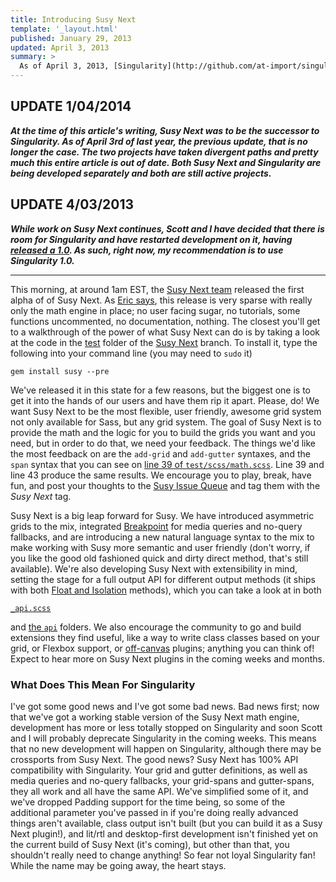 ```yaml
---
title: Introducing Susy Next
template: '_layout.html'
published: January 29, 2013
updated: April 3, 2013
summary: >
  As of April 3, 2013, [Singularity](http://github.com/at-import/singularity) is no longer being merged with Susy and is still being separately maintained. The original article is kept as a record.
---
```

## UPDATE 1/04/2014

***At the time of this article's writing, Susy Next was to be the successor to Singularity. As of April 3rd of last year, the previous update, that is no longer the case. The two projects have taken divergent paths and pretty much this entire article is out of date. Both Susy Next and Singularity are being developed separately and both are still active projects.***

## UPDATE 4/03/2013

***While work on Susy Next continues, Scott and I have decided that there is room for Singularity and have restarted development on it, having [released a 1.0](http://snugug.com/musings/singularity-10). As such, right now, my recommendation is to use Singularity 1.0.***

<hr>

This morning, at around 1am EST, the [Susy Next team](http://oddbird.net/2013/01/01/susy-next/) released the first alpha of of Susy Next. As [Eric says](http://oddbird.net/2013/01/29/susy-next-alpha-1/), this release is very sparse with really only the math engine in place; no user facing sugar, no tutorials, some functions uncommented, no documentation, nothing. The closest you'll get to a walkthrough of the power of what Susy Next can do is by taking a look at the code in the [test](https://github.com/ericam/susy/tree/susy-next/test) folder of the [Susy Next](https://github.com/ericam/susy/tree/susy-next) branch. To install it, type the following into your command line (you may need to <code>sudo</code> it)

<pre><code class="language-bash">gem install susy --pre</code></pre>

We've released it in this state for a few reasons, but the biggest one is to get it into the hands of our users and have them rip it apart. Please, do! We want Susy Next to be the most flexible, user friendly, awesome grid system not only available for Sass, but any grid system. The goal of Susy Next is to provide the math and the logic for you to build the grids you want and you need, but in order to do that, we need your feedback. The things we'd like the most feedback on are the `add-grid` and `add-gutter` syntaxes, and the `span` syntax that you can see on [line 39 of `test/scss/math.scss`](https://github.com/ericam/susy/blob/susy-next/test/scss/math.scss). Line 39 and line 43 produce the same results. We encourage you to play, break, have fun, and post your thoughts to the [Susy Issue Queue](https://github.com/ericam/susy/issues?state=open) and tag them with the *Susy Next* tag.

Susy Next is a big leap forward for Susy. We have introduced asymmetric grids to the mix, integrated [Breakpoint](http://breakpoint-sass.com/) for media queries and no-query fallbacks, and are introducing a new natural language syntax to the mix to make working with Susy more semantic and user friendly (don't worry, if you like the good old fashioned quick and dirty direct method, that's still available). We're also developing Susy Next with extensibility in mind, setting the stage for a full output API for different output methods (it ships with both [Float and Isolation](http://snugug.com/musings/on-responsive-designs-dirty-little-secret) methods), which you can take a look at in both [<pre><code>_api.scss</code></pre>](https://github.com/ericam/susy/blob/susy-next/sass/susy/_api.scss) and [the <code>api</code>](https://github.com/ericam/susy/tree/susy-next/sass/susy/api) folders. We also encourage the community to go and build extensions they find useful, like a way to write class classes based on your grid, or Flexbox support, or [off-canvas](http://oddbird.net/2012/11/27/susy-off-canvas/) plugins; anything you can think of! Expect to hear more on Susy Next plugins in the coming weeks and months.

### What Does This Mean For Singularity

I've got some good news and I've got some bad news. Bad news first; now that we've got a working stable version of the Susy Next math engine, development has more or less totally stopped on Singularity and soon Scott and I will probably deprecate Singularity in the coming weeks. This means that no new development will happen on Singularity, although there may be crossports from Susy Next. The good news? Susy Next has 100% API compatibility with Singularity. Your grid and gutter definitions, as well as media queries and no-query fallbacks, your grid-spans and gutter-spans, they all work and all have the same API. We've simplified some of it, and we've dropped Padding support for the time being, so some of the additional parameter you've passed in if you're doing really advanced things aren't available, class output isn't built (but you can build it as a Susy Next plugin!), and lit/rtl and desktop-first development isn't finished yet on the current build of Susy Next (it's coming), but other than that, you shouldn't really need to change anything! So fear not loyal Singularity fan! While the name may be going away, the heart stays.
